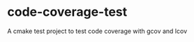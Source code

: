 code-coverage-test
==================

A cmake test project to test code coverage with gcov and lcov
